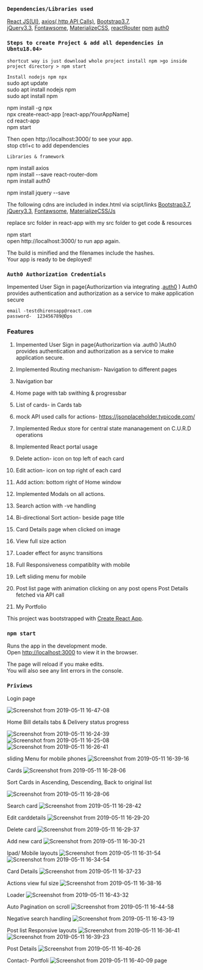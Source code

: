 

### `Dependencies/Libraries used `

[React JS(UI)](https://reactjs.org/docs/getting-started.html),
[axios( http API Calls)](https://www.npmjs.com/package/axios),
[Bootstrap3.7](https://maxcdn.bootstrapcdn.com/bootstrap/3.3.7/js/bootstrap.min.js), <br>
[jQuery3.3](https://ajax.googleapis.com/ajax/libs/jquery/3.3.1/jquery.min.js),
[Fontawsome](https://fontawesome.com/v4.7.0/icons/), 
[MaterializeCSS](https://materializecss.com/getting-started.html),
[reactRouter](https://www.npmjs.com/package/react-router-dom)
[npm](https://www.npmjs.com/)
[auth0](https://auth0.com/docs)


### `Steps to create Project & add all dependencies in Ubntu18.04>`

`shortcut way is just download whole project install npm >go inside project directory > npm start`

`Install nodejs npm npx` <br>
sudo apt update<br>
sudo apt install nodejs npm<br>
sudo apt install npm<br>

npm install -g npx<br>
npx create-react-app [react-app/YourAppName]<br>
cd react-app<br>
npm start<br>

Then open http://localhost:3000/ to see your app.<br>
stop ctrl+c to add dependencies

`Libraries & framework` <br>

npm install axios<br>
npm install --save react-router-dom<br>
npm install auth0<br>

npm install jquery --save

The following cdns are included in index.html via scipt/links
[Bootstrap3.7](https://maxcdn.bootstrapcdn.com/bootstrap/3.3.7/js/bootstrap.min.js),
[jQuery3.3](https://ajax.googleapis.com/ajax/libs/jquery/3.3.1/jquery.min.js),
[Fontawsome](https://fontawesome.com/v4.7.0/icons/), 
[MaterializeCSS/Js](https://cdnjs.cloudflare.com/ajax/libs/materialize/1.0.0/css/materialize.min.css)<br>

replace src folder in react-app with my src folder to get code & resources<br>

npm start<br>
open http://localhost:3000/ to run app again.

The build is minified and the filenames include the hashes.<br>
Your app is ready to be deployed!


### `Auth0 Authorization Credentials`

Impemented User Sign in page(Authorizartion via integrating .[auth0](https://auth0.com/docs) )
Auth0 provides authentication and authorization as a service to make application secure


`email -testdhirensapp@react.com`<br>
`password-  123456789@Dps`


### Features

1. Impemented User Sign in page(Authorizartion via .auth0 )Auth0 provides authentication and authorization as a service to make application secure.
2. Implemented  Routing mechanism- Navigation to different pages
3. Navigation bar
4. Home page with tab swithing & progressbar

5. List of cards- in Cards tab
6. mock API used calls for actions- https://jsonplaceholder.typicode.com/
7. Implemented Redux store for central state mananagement on C.U.R.D operations
8. Implemented React portal usage
9. Delete action- icon on top left of each card
10. Edit action- icon on top right of each card
11. Add action: bottom right of Home window
12. Implemented Modals on all actions.
13. Search action with -ve handling
14. Bi-directional Sort action- beside page title
15. Card Details page when clicked on image
16. View full size action
17. Loader effect for async transitions 
18. Full Responsiveness compatiblity with mobile
19. Left sliding menu for mobile

20. Post list page with animation clicking on any post opens Post Details fetched via API call

21. My Portfolio 



This project was bootstrapped with [Create React App](https://github.com/facebook/create-react-app).

### `npm start`

Runs the app in the development mode.<br>
Open [http://localhost:3000](http://localhost:3000) to view it in the browser.

The page will reload if you make edits.<br>
You will also see any lint errors in the console.


### `Priviews`

<!-- <img src="src/screenshots/image1.png" width="700px"> -->


<!-- ![Screenshot from 2019-05-02 12-00-39](https://user-images.githubusercontent.com/32532380/57061135-78afc900-6cd9-11e9-94a4-7a6f26850beb.png)

![Screenshot from 2019-05-02 12-01-43](https://user-images.githubusercontent.com/32532380/57061137-78afc900-6cd9-11e9-8445-17115cd68e3e.png)

![Screenshot from 2019-05-02 12-01-59](https://user-images.githubusercontent.com/32532380/57061138-79485f80-6cd9-11e9-84a9-c33e09e9a8cd.png)

![Screenshot from 2019-05-02 12-02-20](https://user-images.githubusercontent.com/32532380/57061139-79485f80-6cd9-11e9-8f0b-451366024f1f.png)

![Screenshot from 2019-05-02 12-02-43](https://user-images.githubusercontent.com/32532380/57061140-79485f80-6cd9-11e9-8f41-594cac0b4f43.png)

![Screenshot from 2019-05-02 12-44-47](https://user-images.githubusercontent.com/32532380/57061141-79e0f600-6cd9-11e9-80f1-a8bbc8a8eed7.png)

![Screenshot from 2019-05-02 12-52-55](https://user-images.githubusercontent.com/32532380/57061143-79e0f600-6cd9-11e9-9e5c-f8b53a221a7c.png)

 -->
 Login page

![Screenshot from 2019-05-11 16-47-08](https://user-images.githubusercontent.com/32532380/57568986-8b7a7a00-740c-11e9-852b-a7858d5882d0.png)

Home Bill details tabs & Delivery status progress

![Screenshot from 2019-05-11 16-24-39](https://user-images.githubusercontent.com/32532380/57569005-f4fa8880-740c-11e9-85e3-2f55c80fda98.png)
![Screenshot from 2019-05-11 16-25-08](https://user-images.githubusercontent.com/32532380/57569006-f4fa8880-740c-11e9-879a-eba74207f441.png)
![Screenshot from 2019-05-11 16-26-41](https://user-images.githubusercontent.com/32532380/57569008-f4fa8880-740c-11e9-94cc-ba416571bba0.png)

sliding Menu for mobile phones
![Screenshot from 2019-05-11 16-39-16](https://user-images.githubusercontent.com/32532380/57569147-54a56380-740e-11e9-83b2-12ee10bd694b.png)


Cards
![Screenshot from 2019-05-11 16-28-06](https://user-images.githubusercontent.com/32532380/57569023-26735400-740d-11e9-83d2-4668cbe6e4fe.png)

Sort Cards in Ascending, Descending, Back to original list

![Screenshot from 2019-05-11 16-28-06](https://user-images.githubusercontent.com/32532380/57569033-4e62b780-740d-11e9-88b4-f427a40e320e.png)

Search card
![Screenshot from 2019-05-11 16-28-42](https://user-images.githubusercontent.com/32532380/57569038-5c183d00-740d-11e9-8b5b-9d30b89872f2.png)

Edit carddetails
![Screenshot from 2019-05-11 16-29-20](https://user-images.githubusercontent.com/32532380/57569068-73efc100-740d-11e9-9e56-7e8d8888561a.png)

Delete card
![Screenshot from 2019-05-11 16-29-37](https://user-images.githubusercontent.com/32532380/57569083-85d16400-740d-11e9-9328-11896006e778.png)

Add new card
![Screenshot from 2019-05-11 16-30-21](https://user-images.githubusercontent.com/32532380/57569087-9550ad00-740d-11e9-926f-c2920fb0ee3d.png)

Ipad/ Mobile layouts
![Screenshot from 2019-05-11 16-31-54](https://user-images.githubusercontent.com/32532380/57569091-ab5e6d80-740d-11e9-85e7-8db9d0ef1fd3.png)
![Screenshot from 2019-05-11 16-34-54](https://user-images.githubusercontent.com/32532380/57569092-ab5e6d80-740d-11e9-879f-0430f2389abe.png)

Card Details
![Screenshot from 2019-05-11 16-37-23](https://user-images.githubusercontent.com/32532380/57569098-bc0ee380-740d-11e9-9e17-28cdce3bdcad.png)

Actions view ful size
![Screenshot from 2019-05-11 16-38-16](https://user-images.githubusercontent.com/32532380/57569106-d21ca400-740d-11e9-9b62-a2c37fab68e6.png)

Loader
![Screenshot from 2019-05-11 16-43-32](https://user-images.githubusercontent.com/32532380/57569116-e95b9180-740d-11e9-8dec-19ec77ae3def.png)

Auto Pagination on scroll
![Screenshot from 2019-05-11 16-44-58](https://user-images.githubusercontent.com/32532380/57569135-1c058a00-740e-11e9-8674-c0b5d95f3d4f.png)


Negative search handling
![Screenshot from 2019-05-11 16-43-19](https://user-images.githubusercontent.com/32532380/57569123-02644280-740e-11e9-82b6-3de5754e55f2.png)


Post list Responsive layouts
![Screenshot from 2019-05-11 16-36-41](https://user-images.githubusercontent.com/32532380/57569156-828aa800-740e-11e9-9783-84af5a465e60.png)
![Screenshot from 2019-05-11 16-39-23](https://user-images.githubusercontent.com/32532380/57569157-828aa800-740e-11e9-9648-18e5557c7941.png)

Post Details
![Screenshot from 2019-05-11 16-40-26](https://user-images.githubusercontent.com/32532380/57569160-92a28780-740e-11e9-9710-3b8029af85c5.png)

Contact- Portfoli
![Screenshot from 2019-05-11 16-40-09](https://user-images.githubusercontent.com/32532380/57569172-ae0d9280-740e-11e9-8c5d-38374f6a6e75.png)
 page






